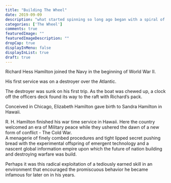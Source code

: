 ```yaml
---
title: "Building The Wheel"
date: 2019-09-09
description: "what started spinning so long ago began with a spiral of constant x over dx"
categories: ['The Wheel']
comments: true
featuredImage: ""
featuredImageDescription: ""
dropCap: true
displayInMenu: false
displayInList: true
draft: true
---
```


Richard Hess Hamilton joined the Navy in the beginning of World War II.  <br>

His first service was on a destroyer over the Atlantic. <br>

The destroyer was sunk on his first trip. As the boat was chewed up, a clock off the officers deck found its way to the raft with Richard’s pack. <br>

Conceived in Chicago, Elizabeth Hamilton gave birth to Sandra Hamilton in Hawaii.  <br> 

R. H. Hamilton finished his war time service in Hawaii. Here the country welcomed an era of Military peace while they ushered the dawn of a new form of conflict - The Cold War.  
A menagerie of finely combed procedures and tight lipped secret pushing bread with the experimental offspring of emergent technology and a nascent global information empire upon which the future of nation building and destroying warfare was build.  <br>  

Perhaps it was this radical exploitation of a tediously earned skill in an environment that encouraged the promiscuous behavior he became infamous for later on in his years. <br>
